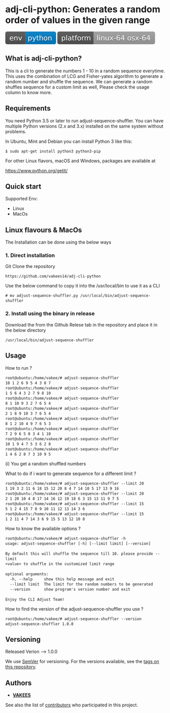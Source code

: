 adj-cli-python: Generates a random order of values in the given range
=======================================

![env](/badges/env.svg)
![platform](/badges/platform.svg)

What is adj-cli-python?
-------------
This is a cli to generate the numbers 1 - 10 in a random sequence everytime.
This uses the combination of LCG and Fisher-yates algorithm to generate a random number and shuffle the sequence.
We can generate a random shuffles sequence for a custom limit as well, Please check the usage column
to know more.


Requirements
------------

You need Python 3.5 or later to run adjust-sequence-shuffler.  You can have multiple Python
versions (2.x and 3.x) installed on the same system without problems.

In Ubuntu, Mint and Debian you can install Python 3 like this:

    $ sudo apt-get install python3 python3-pip

For other Linux flavors, macOS and Windows, packages are available at

  https://www.python.org/getit/


Quick start
-----------

Supported Env:

- Linux
- MacOs

## Linux flavours & MacOs

The Installation can be done using the below ways

### 1. Direct installation

Git Clone the repository
```
https://github.com/vakees14/adj-cli-python
```

Use the below command to copy it into the /usr/local/bin to use it as a CLI
```
# mv adjust-sequence-shuffler.py /usr/local/bin/adjust-sequence-shuffler
```

### 2. Install using the binary in release

Download the from the Github Relese tab in the repository and place it in the below directory

```
/usr/local/bin/adjust-sequence-shuffler
```


Usage
-----

How to run ?
```
root@ubuntu:/home/vakee/# adjust-sequence-shuffler
10 1 2 6 9 5 4 3 8 7
root@ubuntu:/home/vakee/# adjust-sequence-shuffler
1 5 6 4 3 2 7 9 8 10
root@ubuntu:/home/vakee/# adjust-sequence-shuffler
8 1 10 9 3 2 7 6 5 4
root@ubuntu:/home/vakee/# adjust-sequence-shuffler
2 1 8 9 10 3 7 6 5 4
root@ubuntu:/home/vakee/# adjust-sequence-shuffler
8 1 2 10 4 9 7 6 5 3
root@ubuntu:/home/vakee/# adjust-sequence-shuffler
7 2 9 6 5 8 3 4 1 10
root@ubuntu:/home/vakee/# adjust-sequence-shuffler
10 1 9 4 7 5 3 6 2 8
root@ubuntu:/home/vakee/# adjust-sequence-shuffler
1 4 6 2 8 7 3 10 9 5

```
(i) You get a random shuffled numbers

What to do if i want to generate sequence for a different limit ?
```
root@ubuntu:/home/vakee/# adjust-sequence-shuffler --limit 20
1 19 3 2 11 6 18 15 12 20 8 4 7 14 10 5 17 13 9 16
root@ubuntu:/home/vakee/# adjust-sequence-shuffler --limit 20
2 1 20 10 4 8 17 14 16 12 19 18 6 3 15 13 11 9 7 5
root@ubuntu:/home/vakee/# adjust-sequence-shuffler --limit 15
5 1 2 4 15 7 8 9 10 11 12 13 14 3 6
root@ubuntu:/home/vakee/# adjust-sequence-shuffler --limit 15
1 2 11 4 7 14 3 6 9 15 5 13 12 10 8
```

How to know the available options ?
```
root@ubuntu:/home/vakee/# adjust-sequence-shuffler -h
usage: adjust-sequence-shuffler [-h] [--limit limit] [--version]

By default this will shuffle the sequence till 10. please provide --limit
<value> to shuffle in the customized limit range

optional arguments:
  -h, --help     show this help message and exit
  --limit limit  The limit for the random numbers to be generated
  --version      show program's version number and exit

Enjoy the CLI Adjust Team!
```

How to find the version of the adjust-sequence-shuffler you use ?
```
root@ubuntu:/home/vakee/# adjust-sequence-shuffler --version
adjust-sequence-shuffler 1.0.0
```



## Versioning

Released Verion --> 1.0.0

We use [SemVer](http://semver.org/) for versioning. For the versions available, see the [tags on this repository](https://github.com/your/project/tags). 

## Authors

* [**VAKEES**](https://github.com/vakees14)

See also the list of [contributors](https://github.com/vakees14/adj-cli-python/graphs/contributors) who participated in this project.
